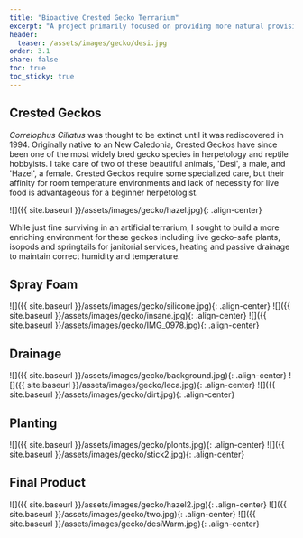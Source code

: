 ```yaml
---
title: "Bioactive Crested Gecko Terrarium"
excerpt: "A project primarily focused on providing more natural provisions for my crested geckos and exploring microecosystem design."
header:
  teaser: /assets/images/gecko/desi.jpg
order: 3.1
share: false
toc: true
toc_sticky: true
---
```


## Crested Geckos

*Correlophus Ciliatus* was thought to be extinct until it was rediscovered in 1994. Originally native to an New Caledonia, Crested Geckos have since been one of the most widely bred gecko species in herpetology and reptile hobbyists. I take care of two of these beautiful animals, 'Desi', a male, and 'Hazel', a female. Crested Geckos require some specialized care, but their affinity for room temperature environments and lack of necessity for live food is advantageous for a beginner herpetologist. 

![]({{ site.baseurl }}/assets/images/gecko/hazel.jpg){: .align-center}

While just fine surviving in an artificial terrarium, I sought to build a more enriching environment for these geckos including live gecko-safe plants, isopods and springtails for janitorial services, heating and passive drainage to maintain correct humidity and temperature.

## Spray Foam

![]({{ site.baseurl }}/assets/images/gecko/silicone.jpg){: .align-center}
![]({{ site.baseurl }}/assets/images/gecko/insane.jpg){: .align-center}
![]({{ site.baseurl }}/assets/images/gecko/IMG_0978.jpg){: .align-center}

## Drainage

![]({{ site.baseurl }}/assets/images/gecko/background.jpg){: .align-center}
![]({{ site.baseurl }}/assets/images/gecko/leca.jpg){: .align-center}
![]({{ site.baseurl }}/assets/images/gecko/dirt.jpg){: .align-center}

## Planting

![]({{ site.baseurl }}/assets/images/gecko/plonts.jpg){: .align-center}
![]({{ site.baseurl }}/assets/images/gecko/stick2.jpg){: .align-center}

## Final Product

![]({{ site.baseurl }}/assets/images/gecko/hazel2.jpg){: .align-center}
![]({{ site.baseurl }}/assets/images/gecko/two.jpg){: .align-center}
![]({{ site.baseurl }}/assets/images/gecko/desiWarm.jpg){: .align-center}
